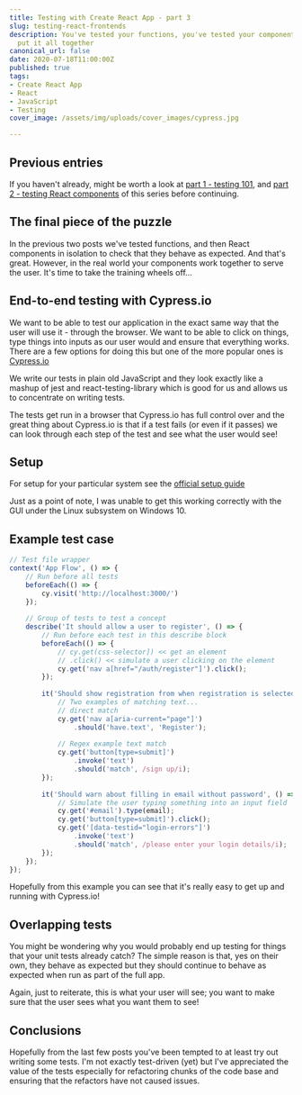 ```yaml
---
title: Testing with Create React App - part 3
slug: testing-react-frontends
description: You've tested your functions, you've tested your components now lets
  put it all together
canonical_url: false
date: 2020-07-18T11:00:00Z
published: true
tags:
- Create React App
- React
- JavaScript
- Testing
cover_image: /assets/img/uploads/cover_images/cypress.jpg

---
```

## Previous entries

If you haven't already, might be worth a look at [part 1 - testing 101](/testing-js/), and [part 2 - testing React components](/testing-react-components/) of this series before continuing.

## The final piece of the puzzle

In the previous two posts we've tested functions, and then React components in isolation to check that they behave as expected.  And that's great. However, in the real world your components work together to serve the user.  It's time to take the training wheels off...

## End-to-end testing with Cypress.io

We want to be able to test our application in the exact same way that the user will use it - through the browser.  We want to be able to click on things, type things into inputs as our user would and ensure that everything works.  There are a few options for doing this but one of the more popular ones is [Cypress.io](https://cypress.io "Cypress.io")

We write our tests in plain old JavaScript and they look exactly like a mashup of jest and react-testing-library which is good for us and allows us to concentrate on writing tests.

The tests get run in a browser that Cypress.io has full control over and the great thing about Cypress.io is that if a test fails (or even if it passes) we can look through each step of the test and see what the user would see!

## Setup

For setup for your particular system see the [official setup guide](https://docs.cypress.io/guides/getting-started/installing-cypress.html#System-requirements)

Just as a point of note, I was unable to get this working correctly with the GUI under the Linux subsystem on Windows 10.

## Example test case

```javascript
// Test file wrapper
context('App Flow', () => {
	// Run before all tests
    beforeEach(() => {
        cy.visit('http://localhost:3000/')
    });
  
	// Group of tests to test a concept
    describe('It should allow a user to register', () => {
      	// Run before each test in this describe block
        beforeEach(() => {
          	// cy.get(css-selector]) << get an element
          	// .click() << simulate a user clicking on the element
            cy.get('nav a[href="/auth/register"]').click();
        });
      
        it('Should show registration from when registration is selected', () => {
            // Two examples of matching text...
          	// direct match
            cy.get('nav a[aria-current="page"]')
                .should('have.text', 'Register');
          
          	// Regex example text match
            cy.get('button[type=submit]')
                .invoke('text')
                .should('match', /sign up/i);
        });
      
        it('Should warn about filling in email without password', () => {
            // Simulate the user typing something into an input field
          	cy.get('#email').type(email);
            cy.get('button[type=submit]').click();
            cy.get('[data-testid="login-errors"]')
                .invoke('text')
                .should('match', /please enter your login details/i);
        });
    });
});
```

Hopefully from this example you can see that it's really easy to get up and running with Cypress.io!

## Overlapping tests

You might be wondering why you would probably end up testing for things that your unit tests already catch?  The simple reason is that, yes on their own, they behave as expected but they should continue to behave as expected when run as part of the full app.

Again, just to reiterate, this is what your user will see; you want to make sure that the user sees what you want them to see!

## Conclusions

Hopefully from the last few posts you've been tempted to at least try out writing some tests.  I'm not exactly test-driven (yet) but I've appreciated the value of the tests especially for refactoring chunks of the code base and ensuring that the refactors have not caused issues.
